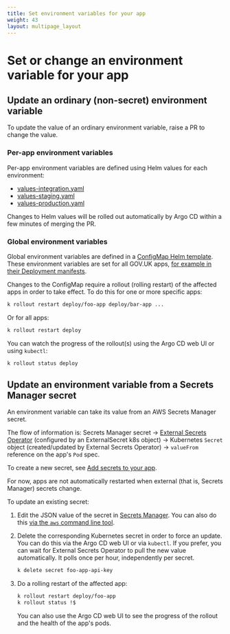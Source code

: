 ```yaml
---
title: Set environment variables for your app
weight: 43
layout: multipage_layout
---
```


# Set or change an environment variable for your app

## Update an ordinary (non-secret) environment variable

To update the value of an ordinary environment variable, raise a PR to change the value.

### Per-app environment variables

Per-app environment variables are defined using Helm values for each environment:

- [values-integration.yaml](https://github.com/alphagov/govuk-helm-charts/blob/main/charts/app-config/values-integration.yaml)
- [values-staging.yaml](https://github.com/alphagov/govuk-helm-charts/blob/main/charts/app-config/values-staging.yaml)
- [values-production.yaml](https://github.com/alphagov/govuk-helm-charts/blob/main/charts/app-config/values-production.yaml)

Changes to Helm values will be rolled out automatically by Argo CD within a few minutes of merging the PR.

### Global environment variables

Global environment variables are defined in a [ConfigMap Helm template](https://github.com/alphagov/govuk-helm-charts/blob/main/charts/app-config/templates/env-configmap.yaml). These environment variables are set for all GOV.UK apps, [for example in their Deployment manifests](https://github.com/alphagov/govuk-helm-charts/blob/604440c/charts/generic-govuk-app/templates/deployment.yaml#L72-L74).

Changes to the ConfigMap require a rollout (rolling restart) of the affected apps in order to take effect. To do this for one or more specific apps:

```sh
k rollout restart deploy/foo-app deploy/bar-app ...
```

Or for all apps:

```sh
k rollout restart deploy
```

You can watch the progress of the rollout(s) using the Argo CD web UI or using `kubectl`:

```sh
k rollout status deploy
```

## Update an environment variable from a Secrets Manager secret

An environment variable can take its value from an AWS Secrets Manager secret.

The flow of information is: Secrets Manager secret -> [External Secrets Operator](https://external-secrets.io/) (configured by an ExternalSecret k8s object) -> Kubernetes `Secret` object (created/updated by External Secrets Operator) -> `valueFrom` reference on the app's `Pod` spec.

To create a new secret, see [Add secrets to your app](/manage-app/manage-secrets/).

For now, apps are not automatically restarted when external (that is, Secrets Manager) secrets change.

To update an existing secret:

1. Edit the JSON value of the secret in [Secrets Manager](https://eu-west-1.console.aws.amazon.com/secretsmanager/listsecrets?region=eu-west-1). You can also do this [via the `aws` command line tool](https://awscli.amazonaws.com/v2/documentation/api/latest/reference/secretsmanager/put-secret-value.html#examples).

2. Delete the corresponding Kubernetes secret in order to force an update. You can do this via the Argo CD web UI or via `kubectl`. If you prefer, you can wait for External Secrets Operator to pull the new value automatically. It polls once per hour, independently per secret.

    ```sh
    k delete secret foo-app-api-key
    ```

3. Do a rolling restart of the affected app:

    ```sh
    k rollout restart deploy/foo-app
    k rollout status !$
    ```

    You can also use the Argo CD web UI to see the progress of the rollout and the health of the app's pods.
